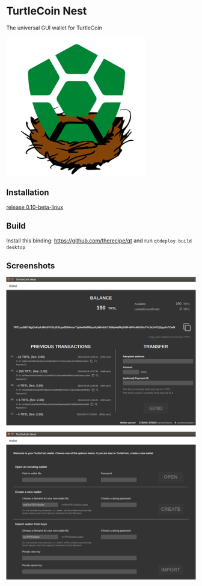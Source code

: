 # TurtleCoin Nest

The universal GUI wallet for TurtleCoin

![Logo](/turtlecoinnestlogo.png)

## Installation

[release 0.10-beta-linux](https://github.com/woodyjon/TurtleCoin-Nest/releases/tag/0.10-beta)

## Build

Install this binding: https://github.com/therecipe/qt and run `qtdeploy build desktop`

## Screenshots

![Main Screen](/Screenshots/MainScreen.png)

![Open Wallet](/Screenshots/OpenWallet.png)
